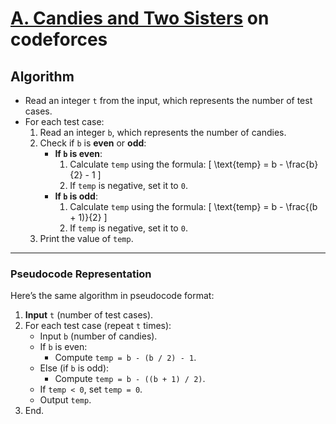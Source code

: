# [A. Candies and Two Sisters](https://codeforces.com/problemset/problem/1335/A) on codeforces

## Algorithm

- Read an integer `t` from the input, which represents the number of test cases.
- For each test case:
  1.  Read an integer `b`, which represents the number of candies.
  2.  Check if `b` is **even** or **odd**:
      - **If `b` is even**:
        1. Calculate `temp` using the formula:
           \[
           \text{temp} = b - \frac{b}{2} - 1
           \]
        2. If `temp` is negative, set it to `0`.
      - **If `b` is odd**:
        1. Calculate `temp` using the formula:
           \[
           \text{temp} = b - \frac{(b + 1)}{2}
           \]
        2. If `temp` is negative, set it to `0`.
  3.  Print the value of `temp`.

---

### Pseudocode Representation

Here’s the same algorithm in pseudocode format:

1. **Input** `t` (number of test cases).
2. For each test case (repeat `t` times):
   - Input `b` (number of candies).
   - If `b` is even:
     - Compute `temp = b - (b / 2) - 1`.
   - Else (if `b` is odd):
     - Compute `temp = b - ((b + 1) / 2)`.
   - If `temp < 0`, set `temp = 0`.
   - Output `temp`.
3. End.
